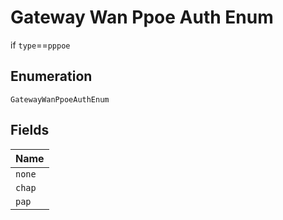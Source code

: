 
# Gateway Wan Ppoe Auth Enum

if `type`==`pppoe`

## Enumeration

`GatewayWanPpoeAuthEnum`

## Fields

| Name |
|  --- |
| `none` |
| `chap` |
| `pap` |

